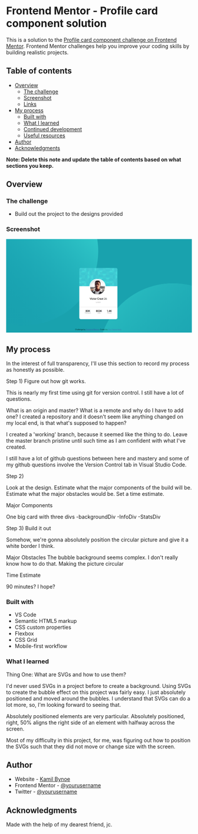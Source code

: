 # Frontend Mentor - Profile card component solution

This is a solution to the [Profile card component challenge on Frontend Mentor](https://www.frontendmentor.io/challenges/profile-card-component-cfArpWshJ). Frontend Mentor challenges help you improve your coding skills by building realistic projects. 

## Table of contents

- [Overview](#overview)
  - [The challenge](#the-challenge)
  - [Screenshot](#screenshot)
  - [Links](#links)
- [My process](#my-process)
  - [Built with](#built-with)
  - [What I learned](#what-i-learned)
  - [Continued development](#continued-development)
  - [Useful resources](#useful-resources)
- [Author](#author)
- [Acknowledgments](#acknowledgments)

**Note: Delete this note and update the table of contents based on what sections you keep.**

## Overview

### The challenge

- Build out the project to the designs provided

### Screenshot

![Finished Projo](/images/ScreenShot.PNG)




## My process
In the interest of full transparency, I'll use this section to record my process as honestly as possible. 

Step 1) Figure out how git works.

This is nearly my first time using git for version control. I still have a lot of questions.

What is an origin and master?
What is a remote and why do I have to add one?
I created a repository and it doesn't seem like anything changed on my local end, is that what's supposed to happen?

I created a 'working' branch, because it seemed like the thing to do. Leave the master branch pristine until such time as I am confident with what I've created. 

I still have a lot of github questions between here and mastery and some of my github questions involve the Version Control tab in Visual Studio Code. 

  Step 2)

  Look at the design. Estimate what the major components of the build will be. Estimate what the major obstacles would be. Set a time estimate.

  Major Components

  One big card with three divs
  -backgroundDiv
  -InfoDiv
  -StatsDiv

Step 3) Build it out


  Somehow, we're gonna absolutely position the circular picture and give it a white border I think.

  Major Obstacles
    The bubble background seems complex. I don't really know how to do that. Making the picture circular 

  Time Estimate 
  
  90 minutes? I hope?
### Built with

- VS Code
- Semantic HTML5 markup
- CSS custom properties
- Flexbox
- CSS Grid
- Mobile-first workflow



### What I learned

Thing One: What are SVGs and how to use them?

I'd never used SVGs in a project before to create a background. Using SVGs to create the bubble effect on this project was fairly easy. I just absolutely positioned and moved around the bubbles. I understand that SVGs can do a lot more, so, I'm looking forward to seeing that. 


Absolutely positioned elements are very particular. 
Absolutely positioned, right, 50% aligns the right side of an element with halfway across the screen. 

Most of my difficulty in this project, for me, was figuring out how to position the SVGs such that they did not move or change size with the screen. 



## Author

- Website - [Kamil Bynoe](https://www.your-site.com)
- Frontend Mentor - [@yourusername](https://www.frontendmentor.io/profile/yourusername)
- Twitter - [@yourusername](https://www.twitter.com/yourusername)



## Acknowledgments

Made with the help of my dearest friend, jc.
